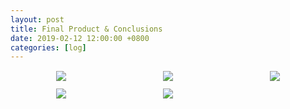 ```yaml
---
layout: post
title: Final Product & Conclusions
date: 2019-02-12 12:00:00 +0800
categories: [log]
---
```


<style>
  .wrapper {
    display: grid;
    grid-template-columns: repeat(3, 1fr);
    column-gap: 10px;
    row-gap: 10px;
    justify-items: center;
  }

  .item {
    padding: 1px;
  }

</style>

<div class="wrapper">
  <img class="item" src="/speaalpha18/asset_images/craft/IMG_6612.JPG"/>
  <img class="item" src="/speaalpha18/asset_images/craft/IMG_6609.JPG"/>
  <img class="item" src="/speaalpha18/asset_images/craft/IMG_6556.JPG"/>
  <img class="item" src="/speaalpha18/asset_images/craft/IMG_6608.JPG"/>
  <img class="item" src="/speaalpha18/asset_images/testing/IMG_6603.JPG"/>
</div>
